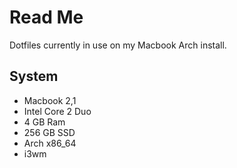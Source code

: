 # Read Me #

Dotfiles currently in use on my Macbook Arch install. 

## System ##

* Macbook 2,1
* Intel Core 2 Duo
* 4 GB Ram
* 256 GB SSD
* Arch x86_64
* i3wm
